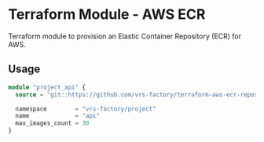 # Terraform Module - AWS ECR

Terraform module to provision an Elastic Container Repository (ECR) for AWS.

## Usage

```terraform
module "project_api" {
  source = "git::https://github.com/vrs-factory/terraform-aws-ecr-repository?ref=v1.0.0"

  namespace        = "vrs-factory/project"
  name             = "api"
  max_images_count = 30
}
```
